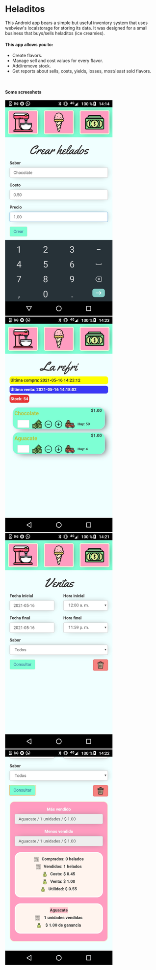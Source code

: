 # Heladitos
This Android app bears a simple but useful inventory system that uses webview's localstorage for storing its data. It was designed for a small business that buys/sells heladitos (ice creamies).
<br/>
<h4>This app allows you to:</h4>
<ul>
<li>Create flavors.</li>
<li>Manage sell and cost values for every flavor.</li>
<li>Add/remove stock.</li>
<li>Get reports about sells, costs, yields, losses, most/least sold flavors.</li>
</ul>

<br/>
<h4>Some screeshots</h4>
<img src="crear_sabor.jpg" width="350" title="Create flavors">
<br/>
<img src="la_refri.jpg" width="350" title="Buy, sell, increase, diminish, use the multiplier to add big stocks">
<br/>
<img src="controles_reporte.jpg" width="350" title="Filter your data">
<br/>
<img src="reporte.jpg" width="350" title="Make decisions with report info">
